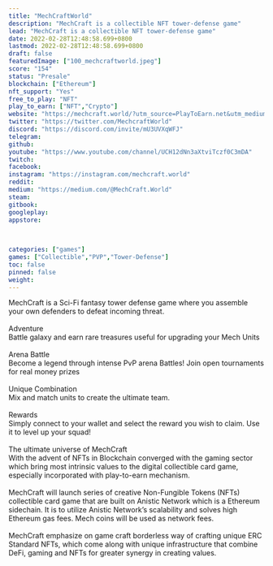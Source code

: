 ```yaml
---
title: "MechCraftWorld"
description: "MechCraft is a collectible NFT tower-defense game"
lead: "MechCraft is a collectible NFT tower-defense game"
date: 2022-02-28T12:48:58.699+0800
lastmod: 2022-02-28T12:48:58.699+0800
draft: false
featuredImage: ["100_mechcraftworld.jpeg"]
score: "154"
status: "Presale"
blockchain: ["Ethereum"]
nft_support: "Yes"
free_to_play: "NFT"
play_to_earn: ["NFT","Crypto"]
website: "https://mechcraft.world/?utm_source=PlayToEarn.net&utm_medium=organic&utm_campaign=gamepage"
twitter: "https://twitter.com/MechcraftWorld"
discord: "https://discord.com/invite/mU3UVXqWFJ"
telegram: 
github: 
youtube: "https://www.youtube.com/channel/UCH12dNn3aXtviTczf0C3mDA"
twitch: 
facebook: 
instagram: "https://instagram.com/mechcraft.world"
reddit: 
medium: "https://medium.com/@MechCraft.World"
steam: 
gitbook: 
googleplay: 
appstore: 

  
    
categories: ["games"]
games: ["Collectible","PVP","Tower-Defense"]
toc: false
pinned: false
weight: 
---
```

MechCraft is a Sci-Fi fantasy tower defense game where you assemble your own defenders to defeat incoming threat.<br> <br> Adventure<br> Battle galaxy and earn rare treasures useful for upgrading your Mech Units<br> <br> Arena Battle<br> Become a legend through intense PvP arena Battles! Join open tournaments for real money prizes<br> <br> Unique Combination<br> Mix and match units to create the ultimate team.<br> <br> Rewards<br> Simply connect to your wallet and select the reward you wish to claim. Use it to level up your squad!<br> <br> The ultimate universe of MechCraft<br> With the advent of NFTs in Blockchain converged with the gaming sector which bring most intrinsic values to the digital collectible card game, especially incorporated with play-to-earn mechanism. <br> <br> MechCraft will launch series of creative Non-Fungible Tokens (NFTs) collectible card game that are built on Anistic Network which is a Ethereum sidechain. It is to utilize Anistic Network’s scalability and solves high Ethereum gas fees. Mech coins will be used as network fees. <br> <br> MechCraft emphasize on game craft borderless way of crafting unique ERC Standard NFTs, which come along with unique infrastructure that combine DeFi, gaming and NFTs for greater synergy in creating values.